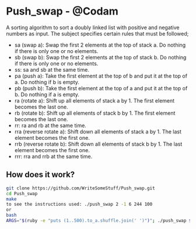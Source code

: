 # Push_swap - @Codam
A sorting algorithm to sort a doubly linked list with positive and negative numbers as input. The subject specifies certain rules that must be followed;
- sa (swap a): Swap the first 2 elements at the top of stack a. Do nothing if there is only one or no elements.
- sb (swap b): Swap the first 2 elements at the top of stack b. Do nothing if there is only one or no elements.
- ss: sa and sb at the same time.
- pa (push a): Take the first element at the top of b and put it at the top of a. Do nothing if b is empty.
- pb (push b): Take the first element at the top of a and put it at the top of b. Do nothing if a is empty.
- ra (rotate a): Shift up all elements of stack a by 1. The first element becomes the last one.
- rb (rotate b): Shift up all elements of stack b by 1. The first element becomes the last one.
- rr: ra and rb at the same time.
- rra (reverse rotate a): Shift down all elements of stack a by 1. The last element becomes the first one.
- rrb (reverse rotate b): Shift down all elements of stack b by 1. The last element becomes the first one.
- rrr: rra and rrb at the same time.

## How does it work?

```bash
git clone https://github.com/WriteSomeStuff/Push_swap.git
cd Push_swap
make
to see the instructions used: ./push_swap 2 -1 6 244 100
or
bash
ARGS="$(ruby -e "puts (1..500).to_a.shuffle.join(' ')")"; ./push_swap $ARGS | ./checker_OS $ARGS; ./push_swap $ARGS | wc -l
```

